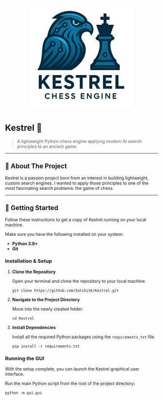 <div align="center">
  <img src="assets/kestrel_logo.png" alt="Kestrel Engine Logo" width="350"/>  
</div>

# Kestrel 🦅

> A lightweight Python chess engine applying modern AI search principles to an ancient game.

---

## 📖 About The Project

Kestrel is a passion project born from an interest in building lightweight, custom search engines. I wanted to apply those principles to one of the most fascinating search problems: the game of chess.

---

## 🚀 Getting Started

Follow these instructions to get a copy of Kestrel running on your local machine.

Make sure you have the following installed on your system:
*   **Python 3.8+**
*   **Git**

### Installation & Setup

1.  **Clone the Repository**

    Open your terminal and clone the repository to your local machine.

    ```
    git clone https://github.com/SatchitK/Kestrel.git
    ```

2.  **Navigate to the Project Directory**

    Move into the newly created folder:
    ```
    cd Kestrel
    ```

3.  **Install Dependencies**

    Install all the required Python packages using the `requirements.txt` file.
    ```
    pip install -r requirements.txt
    ```

### Running the GUI

With the setup complete, you can launch the Kestrel graphical user interface.

Run the main Python script from the root of the project directory:
```
python -m gui.gui
```
